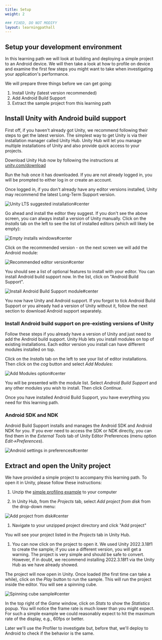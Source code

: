 ```yaml
---
title: Setup
weight: 2

### FIXED, DO NOT MODIFY
layout: learningpathall
---
```


## Setup your development environment

In this learning path we will look at building and deploying a simple project to an Android device. We will then take a look at how to profile on device and examine the first few steps you might want to take when investigating your application's performance.

We will prepare three things before we can get going:

1. Install Unity (latest version recommended)
2. Add Android Build Support
3. Extract the sample project from this learning path

## Install Unity with Android build support

First off, if you haven't already got Unity, we recommend following their steps to get the latest version. The simplest way to get Unity is via their installation manager called Unity Hub. Unity Hub will let you manage multiple installations of Unity and also provide quick access to your projects.

Download Unity Hub now by following the instructions at [unity.com/download](https://unity.com/download)

Run the hub once it has downloaded. If you are not already logged in, you will be prompted to either log in or create an account.

Once logged in, if you don't already have any editor versions installed, Unity may recommend the latest Long-Term Support version.

![Unity LTS suggested installation#center](images/unity-auto-suggested-install.png "Figure 1. Long Term Support version suggested by Unity Hub")

Go ahead and install the editor they suggest. If you don't see the above screen, you can always install a version of Unity manually. Click on the _Installs_ tab on the left to see the list of installed editors (which will likely be empty):

![Empty installs windows#center](images/unity-no-installs.png "Figure 2. Unity Hub installation list (empty)")

Click on the recommended version - on the next screen we will add the Android module:

![Recommended editor version#center](images/unity-install-lts.png "Figure 3. Install recommended LTS version")

You should see a list of optional features to install with your editor. You can install Android build support now. In the list, click on "Android Build Support".

![Install Android Build Support module#center](images/unity-install-modules.png "Figure 4. Add Android Build Support module")

You now have Unity and Android support. If you forgot to tick Android Build Support or you already had a version of Unity without it, follow the next section to download Android support separately.

### Install Android build support on pre-existing versions of Unity

Follow these steps if you already have a version of Unity and just need to add the Android build support. Unity Hub lets you install modules on top of existing installations. Each editor version you install can have different modules installed on top.

Click on the _Installs_ tab on the left to see your list of editor installations. Then click on the _cog_ button and select _Add Modules_:

![Add Modules option#center](images/unity-add-modules-option.png "Figure 5. Select Add Modules on the editor for which you wish to add Android support")

You will be presented with the module list. Select _Android Build Support_ and any other modules you wish to install. Then click _Continue_.

Once you have installed Android Build Support, you have everything you need for this learning path.

### Android SDK and NDK

Android Build Support installs and manages the Android SDK and Android NDK for you. If you ever need to access the SDK or NDK directly, you can find them in the _External Tools_ tab of Unity Editor Preferences (menu option _Edit->Preferences_).

![Android settings in preferences#center](images/unity-prefs-external-tools.png "Figure 6. Android settings in Preferences")

## Extract and open the Unity project

We have provided a simple project to accompany this learning path. To open it in Unity, please follow these instructions:

1. Unzip the [simple profiling example](supporting-files/simple-profiling-example.zip) to your computer

1. In Unity Hub, from the _Projects_ tab, select _Add project from disk_ from the drop-down menu:

![Add project from disk#center](images/unity-add-project-from-disk.png "Figure 7. Add the sample project to Unity Hub")

1. Navigate to your unzipped project directory and click "Add project"

You will see your project listed in the _Projects_ tab in Unity Hub.

1. You can now click on the project to open it. We used Unity 2022.3.18f1 to create the sample; if you use a different version, you will get a warning. The project is very simple and should be safe to convert. However, if in doubt, we recommend installing 2022.3.18f1 via the Unity Hub as we have already showed.

The project will now open in Unity. Once loaded (the first time can take a while), click on the _Play_ button to run the sample. This will run the project inside the editor. You will see a spinning cube.

![Spinning cube sample#center](images/app-running-slowly.png "Figure 8. The spinning cube sample running in the editor")

In the top right of the _Game_ window, click on _Stats_ to show the _Statistics_ popup. You will notice the frame rate is much lower than you might expect. For such a simple example we could reasonably expect to hit the maximum rate of the display, e.g., 60fps or better.

Later we'll use the Profiler to investigate but, before that, we'll deploy to Android to check if the behavior is the same.
